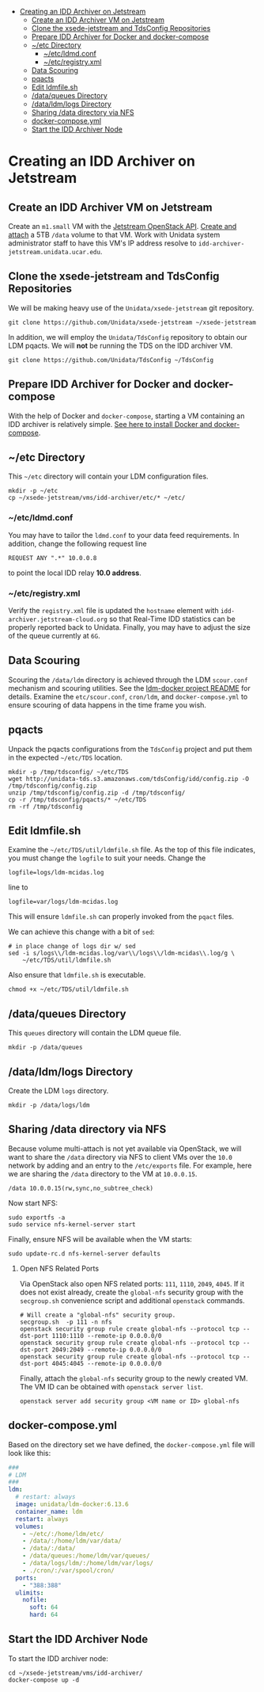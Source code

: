 - [Creating an IDD Archiver on Jetstream](#h:046F9FE1)
  - [Create an IDD Archiver VM on Jetstream](#h:304AA966)
  - [Clone the xsede-jetstream and TdsConfig Repositories](#h:00BE67D7)
  - [Prepare IDD Archiver for Docker and docker-compose](#h:FF66923F)
  - [~/etc Directory](#h:B5A9CA86)
    - [~/etc/ldmd.conf](#h:A598B286)
    - [~/etc/registry.xml](#h:27A09559)
  - [Data Scouring](#h:1CA59DB7)
  - [pqacts](#h:4BDFE35D)
  - [Edit ldmfile.sh](#h:D2BD1E3A)
  - [/data/queues Directory](#h:2428D469)
  - [/data/ldm/logs Directory](#h:57DC40FF)
  - [Sharing /data directory via NFS](#h:358A22F4)
  - [docker-compose.yml](#h:498535EC)
  - [Start the IDD Archiver Node](#h:4167D52C)



<a id="h:046F9FE1"></a>

# Creating an IDD Archiver on Jetstream


<a id="h:304AA966"></a>

## Create an IDD Archiver VM on Jetstream

Create an `m1.small` VM with the [Jetstream OpenStack API](https://github.com/Unidata/xsede-jetstream/blob/master/openstack/readme.md). [Create and attach](https://github.com/Unidata/xsede-jetstream/blob/master/openstack/readme.md#h:9BEEAB97) a 5TB `/data` volume to that VM. Work with Unidata system administrator staff to have this VM's IP address resolve to `idd-archiver-jetstream.unidata.ucar.edu`.


<a id="h:00BE67D7"></a>

## Clone the xsede-jetstream and TdsConfig Repositories

We will be making heavy use of the `Unidata/xsede-jetstream` git repository.

```shell
git clone https://github.com/Unidata/xsede-jetstream ~/xsede-jetstream
```

In addition, we will employ the `Unidata/TdsConfig` repository to obtain our LDM pqacts. We will **not** be running the TDS on the IDD archiver VM.

```shell
git clone https://github.com/Unidata/TdsConfig ~/TdsConfig
```


<a id="h:FF66923F"></a>

## Prepare IDD Archiver for Docker and docker-compose

With the help of Docker and `docker-compose`, starting a VM containing an IDD archiver is relatively simple. [See here to install Docker and docker-compose](https://github.com/Unidata/xsede-jetstream/blob/master/docker-readme.md).


<a id="h:B5A9CA86"></a>

## ~/etc Directory

This `~/etc` directory will contain your LDM configuration files.

```shell
mkdir -p ~/etc
cp ~/xsede-jetstream/vms/idd-archiver/etc/* ~/etc/
```


<a id="h:A598B286"></a>

### ~/etc/ldmd.conf

You may have to tailor the `ldmd.conf` to your data feed requirements. In addition, change the following request line

```shell
REQUEST ANY ".*" 10.0.0.8
```

to point the local IDD relay **10.0 address**.


<a id="h:27A09559"></a>

### ~/etc/registry.xml

Verify the `registry.xml` file is updated the `hostname` element with `idd-archiver.jetstream-cloud.org` so that Real-Time IDD statistics can be properly reported back to Unidata. Finally, you may have to adjust the size of the queue currently at `6G`.


<a id="h:1CA59DB7"></a>

## Data Scouring

Scouring the `/data/ldm` directory is achieved through the LDM `scour.conf` mechanism and scouring utilities. See the [ldm-docker project README](https://github.com/Unidata/ldm-docker) for details. Examine the `etc/scour.conf`, `cron/ldm`, and `docker-compose.yml` to ensure scouring of data happens in the time frame you wish.


<a id="h:4BDFE35D"></a>

## pqacts

Unpack the pqacts configurations from the `TdsConfig` project and put them in the expected `~/etc/TDS` location.

```shell
mkdir -p /tmp/tdsconfig/ ~/etc/TDS
wget http://unidata-tds.s3.amazonaws.com/tdsConfig/idd/config.zip -O /tmp/tdsconfig/config.zip
unzip /tmp/tdsconfig/config.zip -d /tmp/tdsconfig/
cp -r /tmp/tdsconfig/pqacts/* ~/etc/TDS
rm -rf /tmp/tdsconfig
```


<a id="h:D2BD1E3A"></a>

## Edit ldmfile.sh

Examine the `~/etc/TDS/util/ldmfile.sh` file. As the top of this file indicates, you must change the `logfile` to suit your needs. Change the

    logfile=logs/ldm-mcidas.log

line to

    logfile=var/logs/ldm-mcidas.log

This will ensure `ldmfile.sh` can properly invoked from the `pqact` files.

We can achieve this change with a bit of `sed`:

```shell
# in place change of logs dir w/ sed
sed -i s/logs\\/ldm-mcidas.log/var\\/logs\\/ldm-mcidas\\.log/g \
    ~/etc/TDS/util/ldmfile.sh
```

Also ensure that `ldmfile.sh` is executable.

```shell
chmod +x ~/etc/TDS/util/ldmfile.sh
```


<a id="h:2428D469"></a>

## /data/queues Directory

This `queues` directory will contain the LDM queue file.

```shell
mkdir -p /data/queues
```


<a id="h:57DC40FF"></a>

## /data/ldm/logs Directory

Create the LDM `logs` directory.

```shell
mkdir -p /data/logs/ldm
```


<a id="h:358A22F4"></a>

## Sharing /data directory via NFS

Because volume multi-attach is not yet available via OpenStack, we will want to share the `/data` directory via NFS to client VMs over the `10.0` network by adding and an entry to the `/etc/exports` file. For example, here we are sharing the `/data` directory to the VM at `10.0.0.15`.

```shell
/data 10.0.0.15(rw,sync,no_subtree_check)
```

Now start NFS:

```shell
sudo exportfs -a
sudo service nfs-kernel-server start
```

Finally, ensure NFS will be available when the VM starts:

```shell
sudo update-rc.d nfs-kernel-server defaults
```

1.  Open NFS Related Ports

    Via OpenStack also open NFS related ports: `111`, `1110`, `2049`, `4045`. If it does not exist already, create the `global-nfs` security group with the `secgroup.sh` convenience script and additional `openstack` commands.
    
    ```shell
    # Will create a "global-nfs" security group.
    secgroup.sh  -p 111 -n nfs
    openstack security group rule create global-nfs --protocol tcp --dst-port 1110:1110 --remote-ip 0.0.0.0/0
    openstack security group rule create global-nfs --protocol tcp --dst-port 2049:2049 --remote-ip 0.0.0.0/0
    openstack security group rule create global-nfs --protocol tcp --dst-port 4045:4045 --remote-ip 0.0.0.0/0
    ```
    
    Finally, attach the `global-nfs` security group to the newly created VM. The VM ID can be obtained with `openstack server list`.
    
    ```shell
    openstack server add security group <VM name or ID> global-nfs
    ```


<a id="h:498535EC"></a>

## docker-compose.yml

Based on the directory set we have defined, the `docker-compose.yml` file will look like this:

```yaml
###
# LDM
###
ldm:
  # restart: always
  image: unidata/ldm-docker:6.13.6
  container_name: ldm
  restart: always
  volumes:
    - ~/etc/:/home/ldm/etc/
    - /data/:/home/ldm/var/data/
    - /data/:/data/
    - /data/queues:/home/ldm/var/queues/
    - /data/logs/ldm/:/home/ldm/var/logs/
    - ./cron/:/var/spool/cron/
  ports:
    - "388:388"
  ulimits:
    nofile:
      soft: 64
      hard: 64
```


<a id="h:4167D52C"></a>

## Start the IDD Archiver Node

To start the IDD archiver node:

```shell
cd ~/xsede-jetstream/vms/idd-archiver/
docker-compose up -d
```

